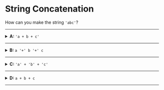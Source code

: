 # String Concatenation

How can you make the string `'abc'`?

---

<details>
<summary><strong>A: </strong> <code>'a + b + c'</code></summary>
<br>

✖ Nope.

This is one long string: `'a + b + c'`. The `+`s are inside the quotation marks
so they're interpreted as the _character_ `+` not the concatenation operator.

</details>

---

<details>

<summary><strong>B: </strong> <code>a '+' b '+' c</code></summary>
<br>

✖ Nope.

Because the quotation marks are around the `+` signs and not the letters, this
line of code is actually 3 variables (`a`, `b`, `c`) and two strings (`'+'`,
`'+'`).

This doesn't mean anything in JavaScript, it will throw an error.

</details>

---

<details>

<summary><strong>C: </strong> <code>'a' + 'b' + 'c'</code></summary>
<br>

✔ Correct!

</details>

---

<details>
<summary><strong>D: </strong> <code>a + b + c</code></summary>
<br>

✖ Nope (probably).

Because there are no quotation marks around the letters, they are variables not
strings.

It's possible that this line of code would produce `'abc'`, but it's impossible
to say without knowing what values are stored in the 3 variables.

</details>

---
